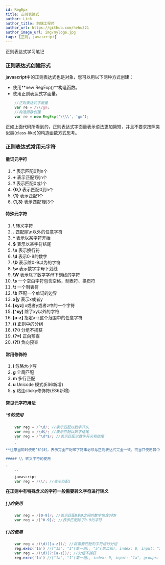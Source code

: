 ```yaml
---
id: RegEpx
title: 正则表达式
author: Link
author_title: 前端工程师 
author_url: https://github.com/hehu321
author_image_url: img/mylogo.jpg
tags: [正则, javascript]
---
```

正则表达式学习笔记
<!--truncate-->

### 正则表达式创建形式

**javascript**中的正则表达式也是对象，您可以用以下两种方式创建：

* 使用**new RegExp()**构造函数。
* 使用正则表达式字面量。

``` javascript
	//正则表达式字面量
	var re = /\\/gm;
	//构造函数创建
	var re = new RegExp('\\\\', 'gm');
```

正如上面代码所看到的，正则表达式字面量表示语法更加简短，并且不要求按照类似类(class-like)的构造函数方式思考。

### 正则表达式常用元字符

#### 量词元字符

1. **\*** 表示匹配0到n个
1. **+**  表示匹配1到n个
1. **?**  表示匹配0或1个
1. **{0,}** 表示匹配0到n个
1. **{1}** 表示匹配1个
1. **{1,3}** 表示匹配1到3个

#### 特殊元字符

1. **\\** 转义字符
1. **.** 匹配除\n以外的任意字符
1. **^** 表示以某字符开始
1. **$** 表示以某字符结尾
1. **\\n** 表示换行符
1. **\\d** 表示0-9的数字
1. **\\D** 表示除0-9以为的字符
1. **\w** 表示数字字母下划线
1. **\\W** 表示除了数字字母下划线的字符
1. **\\s** 一个空白字符包含空格，制表符、换页符
1. **\\t** 一个制表符
1. **\\b** 匹配一个单词的边界
1. **x|y** 表示x或者y
1. **[xyz]** x或者y或者z中的一个字符
1. **\[^xy]** 除了xy以外的字符
1. **[a-z]** 指定a-z这个范围中的任意字符	
1. **()**	正则中的分组
1. **(?:)** 分组不捕获
1. **(?=)** 正向预查
1. **(?!)** 负向预查

#### 常用修饰符

1. **i** 忽略大小写
1. **g** 全局匹配
1. **m** 多行匹配
1. **u** Unicode 模式(ES6新增)
1. **y** 粘连sticky修饰符(ES6新增)

#### 常见元字符用法

##### ^$的使用

``` javascript
	var reg = /^\d/; //表示匹配以数字开头
	var reg = /\d$/; //表示匹配以数字结尾
	var reg = /^\d*$/; //表示匹配以数字开头和结尾
	``
	` 
**注意当同时使用^和$时，表示完全匹配即字符串必须与正则表达式完全一致，而当只使用其中一个时表示包含关系，即满足开头或结尾的条件即可。**

##### \\ 转义字符的使用

`
	``
	javascript
	var reg = /\\/; //表示匹配\
```

**在正则中有特殊含义的字符一般需要转义字符进行转义**

##### [ ]的使用

``` javascript
	var reg = /[0-9]/; //表示匹配0到9之间的数字包含0和9
	var reg = /[^0-9]/; //表示匹配除了0-9的字符
```

##### ( )的使用

``` javascript
	var reg = /(\d)([a-z])/; //将需要匹配的字符进行分组
	reg.exec('1a') //["1a", "1"(第一组), "a"(第二组), index: 0, input: "1a", groups: undefined]
	var reg = /(\d)(?:[a-z])/; //分组不捕获
	reg.exec('1a') //["1a", "1"(第一组), index: 0, input: "1a", groups: undefined]
```
